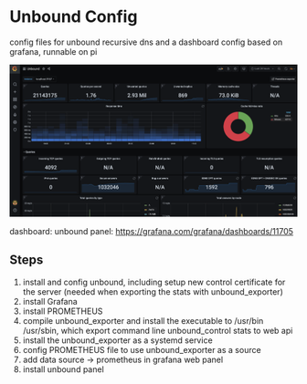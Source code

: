 # Unbound Config

config files for unbound recursive dns and a dashboard config based on grafana, runnable on pi

![screenshot](screenshot.png)

dashboard: unbound panel: https://grafana.com/grafana/dashboards/11705

## Steps

1. install and config unbound, including setup new control certificate for the server (needed when exporting the stats with unbound_exporter)
2. install Grafana
3. install PROMETHEUS
4. compile unbound_exporter and install the executable to /usr/bin /usr/sbin, which export command line unbound_control stats to web api
5. install the unbound_exporter as a systemd service
6. config PROMETHEUS file to use unbound_exporter as a source
7. add data source -> prometheus in grafana web panel
8. install unbound panel
